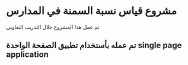  # مشروع قياس نسبة السمنة في المدارس 
تم عمل هذا المشروع خلال التدريب التعاوني

## تم عمله بأستخدام تطبيق الصفحة الواحدة single page application

